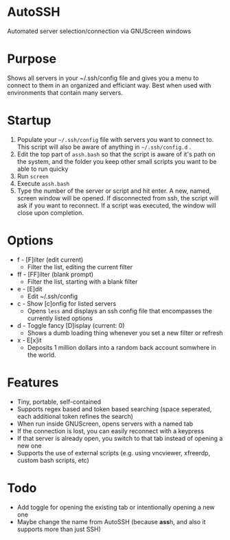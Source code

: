 # AutoSSH
Automated server selection/connection via GNUScreen windows

# Purpose
Shows all servers in your ~/.ssh/config file and gives you a menu to connect to them in an organized and efficiant way. Best when used with environments that contain many servers.

# Startup

1. Populate your `~/.ssh/config` file with servers you want to connect to. This script will also be aware of anything in `~/.ssh/config.d` .
1. Edit the top part of `assh.bash` so that the script is aware of it's path on the system, and the folder you keep other small scripts you want to be able to run quicky
1. Run `screen`
1. Execute `assh.bash`
1. Type the number of the server or script and hit enter. A new, named, screen window will be opened. If disconnected from ssh, the script will ask if you want to reconnect. If a script was executed, the window will close upon completion.

# Options

* f - [F]ilter (edit current)
  * Filter the list, editing the current filter 
* ff - [FF]ilter (blank prompt)
  * Filter the list, starting with a blank filter
* e - [E]dit
  * Edit ~/.ssh/config
* c - Show [c]onfig for listed servers
  * Opens `less` and displays an ssh config file that encompasses the currently listed options
* d - Toggle fancy [D]isplay (current: 0)
  * Shows a dumb loading thing whenever you set a new filter or refresh
* x - E[x]it
  * Deposits 1 million dollars into a random back account somwhere in the world.


# Features
* Tiny, portable, self-contained
* Supports regex based and token based searching (space seperated, each additional token refines the search)
* When run inside GNUScreen, opens servers with a named tab
* If the connection is lost, you can easily reconnect with a keypress
* If that server is already open, you switch to that tab instead of opening a new one
* Supports the use of external scripts (e.g. using vncviewer, xfreerdp, custom bash scripts, etc)

# Todo
* Add toggle for opening the existing tab or intentionally opening a new one
* Maybe change the name from AutoSSH (because **ass**h, and also it supports more than just SSH)
